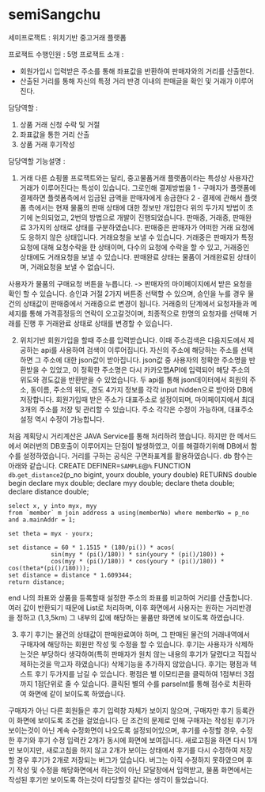 # semiSangchu
세미프로잭트 : 위치기반 중고거래 플랫폼 

프로잭트 수행인원 : 5명
프로잭트 소개 : 
 - 회원가입시 입력받은 주소를 통해 좌표값을 반환하여 판매자와의 거리를 산출한다.
 - 산출된 거리를 통해 자신의 특정 거리 반경 이내의 판매글을 확인 및 거래가 이루어진다.

담당역할 : 
1) 상품 거래 신청 수락 및 거절
2) 좌표값을 통한 거리 산출
3) 상품 거래 후기작성
 
담당역할 기능설명 :
1) 거래
 다른 쇼핑몰 프로잭트와는 달리, 중고물품거래 플랫폼이라는 특성상 사용자간 거래가 이루어진다는 특성이 있습니다.
그로인해 결제방법을
1 - 구매자가 플랫폼에 결제하면 플렛폼측에서 입금된 금액을 판매자에게 송금한다
2 - 결제에 관해서 플랫폼 측에서는 현재 물품의 판매 상태에 대한 정보만 개입한다
위의 두가지 방법이 초기에 논의되었고, 2번의 방법으로 개발이 진행되었습니다.
판매중, 거래중, 판매완료 3가지의 상태로 상태를 구분하였습니다.
판매중은 판매자가 어떠한 거래 요청에도 응하지 않은 상태입니다. 거래요청을 보낼 수 있습니다.
거래중은 판매자가 특정 요청에 대해 요청수락을 한 상태이며, 다수의 요청에 수락을 할 수 있고, 거래중인 상태에도 거래요청을 보낼 수 있습니다.
판매완료 상태는 물품이 거래완료된 상태이며, 거래요청을 보낼 수 없습니다.

사용자가 물품의 구매요청 버튼을 누릅니다. -> 판매자의 마이페이지에서 받은 요청을 확인 할 수 있습니다. 승인과 거절 2가지 버튼중 선택할 수 있으며, 승인을 누를 경우
물건의 상태값이 판매중에서 거래중으로 변경이 됩니다.
거래중의 단계에서 요청자들과 메세지를 통해 가격흥정등의 연락이 오고갈것이며, 최종적으로 한명의 요청자를 선택해 거래를 진행 후 거래완료 상태로 상태를 변경할 수 있습니다.

2) 위치기반
 회원가입을 할때 주소를 입력받습니다. 이때 주소검색은 다음지도에서 제공하는 api를 사용하여 검색이 이루어집니다.
자신의 주소에 해당하는 주소를 선택하면 그 주소에 대한 json값이 받아집니다. json값 중 사용자의 정확한 주소명을 반환받을 수 있었고, 이 정확한 주소명은 다시 카카오맵API에 입력되어 해당 주소의 위도와 경도값을 반환받을 수 있었습니다.
두 api를 통해 json데이터에서 회원의 주소, 동이름, 주소의 위도, 경도 4가지 정보를 각각 input hidden으로 받아와 DB에 저장합니다.
 회원가입때 받은 주소가 대표주소로 설정이되며, 마이페이지에서 최대 3개의 주소를 저장 및 관리할 수 있습니다. 주소 각각은 수정이 가능하며, 대표주소설정 역시 수정이 가능합니다.

처음 계획당시 거리계산은 JAVA Service를 통해 처리하려 했습니다. 하지만 한 메서드에서 여러번의 DB호출이 이루어지는 단점이 발생하였고, 이를 해결하기위해 DB에서 함수를 설정하였습니다. 거리를 구하는 공식은 구면좌표계를 활용하였습니다.
db 함수는 아래와 같습니다.
CREATE DEFINER=`SAMPLE`@`%` FUNCTION `db`.`get_distance2`(p_no bigint, yourx double, youry double) RETURNS double
begin 
	declare myx double;
	declare myy double;
	declare theta double;
	declare distance double;

	select x, y into myx, myy
	from `member` m join address a using(memberNo) where memberNo = p_no and a.mainAddr = 1;

	set theta = myx - yourx;
	
	set	distance = 60 * 1.1515 * (180/pi()) * acos(
				sin(myy * (pi()/180)) * sin(youry * (pi()/180)) +
				cos(myy * (pi()/180)) * cos(youry * (pi()/180)) * cos(theta*(pi()/180)));
	set distance = distance * 1.609344;
	return distance;
end
나의 좌표와 상품을 등록할때 설정한 주소의 좌표를 비교하여 거리를 산출합니다.
여러 값이 반환되기 때문에 List로 처리하며, 이후 화면에서 사용자는 원하는 거리반경을 정하고 (1,3,5km) 그 내부의 값에 해당하는 물품만 화면에 보이도록 하였습니다.

3) 후기
   후기는 물건의 상태값이 판매완료여야 하며, 그 판매된 물건의 거래내역에서 구매자에 해당하는 회원만 작성 및 수정을 할 수 있습니다.
후기는 사용자가 삭제하는것은 부당하다 생각하여(특히 판매자가 원치 않는 내용의 후기가 달렸다고 직접삭제하는것을 막고자 하였습니다) 삭제기능을 추가하지 않았습니다.
후기는 평점과 텍스트 후기 두가지를 남길 수 있습니다. 평점은 별 이모티콘을 클릭하여 1점부터 3점까지 1점단위로 줄 수 있습니다.
클릭된 별의 수를 parseInt를 통해 점수로 치환하여 화면에 같이 보이도록 하였습니다.

 구매자가 아닌 다른 회원들은 후기 입력창 자체가 보이지 않으며, 구매자만 후기 등록칸이 화면에 보이도록 조건을 걸었습니다.
단 조건의 문제로 인해 구매자는 작성된 후기가 보이는것이 아닌 계속 수정화면이 나오도록 설정되어있으며, 후기를 수정할 경우, 수정한 후기와 후기 수정 입력칸 2개가 동시에 화면에 보여집니다. 새로고침을 하면 다시 1개만 보이지만, 새로고침을 하지 않고 2개가 보이는 상태에서 후기를 다시 수정하여 저장할 경우 후기가 2개로 저장되는 버그가 있습니다.
버그는 아직 수정하지 못하였으며 후기 작성 및 수정을 해당화면에서 하는것이 아닌 모달창에서 입력받고, 물품 화면에서는 작성된 후기만 보이도록 하는것이 타당할것 같다는 생각이 들었습니다.

